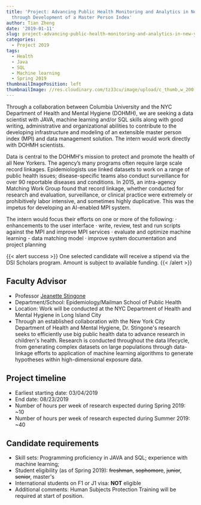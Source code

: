 ```yaml
---
title: 'Project: Advancing Public Health Monitoring and Analytics in New York City
  through Development of a Master Person Index'
author: Tian Zheng
date: '2019-01-11'
slug: project-advancing-public-health-monitoring-and-analytics-in-new-york-city-through-development-of-a-master-person-index
categories:
  - Project 2019
tags:
  - Health
  - Java
  - SQL
  - Machine learning
  - Spring 2019
thumbnailImagePosition: left
thumbnailImage: //res.cloudinary.com/tz33cu/image/upload/c_thumb,w_200,g_face/v1516632872/healthcare_pht18w.png
---
```

Through a collaboration between Columbia University and the NYC Department of Health and Mental Hygiene (DOHMH), we are seeking a data scientist with JAVA, machine learning and/or SQL skills along with good writing, administrative and organizational abilities to contribute to the developing infrastructure and modeling of an extensible master person index (MPI) and data management solution. The intern would work directly with DOHMH scientists.

<!--more-->

Data is central to the DOHMH's mission to protect and promote the health of all New Yorkers. The agency’s many programs often require large scale record linkages. Epidemiologists use linked datasets to work on a range of public health issues; disease-specific teams also conduct surveillance for over 90 reportable diseases and conditions. In 2015, an intra-agency Matching Work Group found that record linkage, whether conducted for research and evaluation, surveillance, or clinical practice were extremely or prohibitively labor intensive, and sometimes highly duplicative. This was the impetus for developing an AI-enabled MPI system.

The intern would focus their efforts on one or more of the following:
·        enhancements to the user interface
·        write, review, test and run scripts against the MPI and improve MPI services
·        evaluate and optimize machine learning - data matching model
·        improve system documentation and project planning

{{< alert success >}}
One selected candidate will receive a stipend via the DSI Scholars program. Amount is subject to available funding. 
{{< /alert >}}

## Faculty Advisor
+ Professor [Jeanette Stingone](https://www.mailman.columbia.edu/people/our-faculty/js5406 )
+ Department/School: Epidemiology/Mailman School of Public Health
+ Location: Work will be conducted at the NYC Department of Health and Mental Hygiene in Long Island City
+ Through an established collaboration with the New York City Department of Health and Mental Hygiene, Dr. Stingone's research seeks to efficiently use big public health data to advance research in children's health. Research is conducted throughout the data lifecycle, from generating complex datasets on large populations through data-linkage efforts to application of machine learning algorithms to generate hypotheses within high-dimensional exposure data.

## Project timeline
+ Earliest starting date: 03/04/2019
+ End date: 08/23/2019
+ Number of hours per week of research expected during Spring 2019: ~10
+ Number of hours per week of research expected during Summer 2019: ~40

## Candidate requirements
+ Skill sets: Programming proficiency in JAVA and SQL; experience with machine learning; 
+ Student eligibility  (as of Spring 2019): ~~freshman~~, ~~sophomore~~, ~~junior~~, ~~senior~~, master's
+ International students on F1 or J1 visa: **NOT** eligible
+ Additional comments: Human Subjects Protection Training will be required at start of position.
